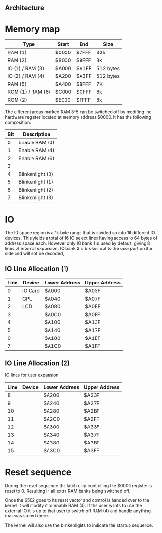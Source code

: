 Architecture
-------------

# Memory map

| Type              | Start | End   | Size      |
| ----------------- | ----- | ----- | --------- |
| RAM (1)           | $0000 | $7FFF | 32k       |
| RAM (2)           | $8000 | $9FFF | 8k        |
| IO (1) / RAM (3)  | $A000 | $A1FF | 512 bytes |
| IO (2) / RAM (4)  | $A200 | $A3FF | 512 bytes |
| RAM (5)           | $A400 | $BFFF | 7K        |
| ROM (1) / RAM (6) | $C000 | $CFFF | 8k        |
| ROM (2)           | $E000 | $FFFF | 8k        |

The different areas marked RAM 3-5 can be switched off by modifing the hardware register located at memory address $0000. It has the following composition:

| Bit | Description      |
| --- | ---------------- |
| 0   | Enable RAM (3)   |
| 1   | Enable RAM (4)   |
| 2   | Enable RAM (6)   |
| 3   |                  |
| 4   | Blinkenlight (0) |
| 5   | Blinkenlight (1) |
| 6   | Blinkenlight (2) |
| 7   | Blinkenlight (3) |

# IO

The IO space region is a 1k byte range that is divided up into 16 different IO devices. This yields a total of 16 IO select lines having access to 64 bytes of address space each. However only IO bank 1 is used by default, giving 8 lines of internal expansion. IO bank 2 is broken out to the user port on the side and will not be decoded,

## IO Line Allocation (1)


| Line | Device  | Lower Address | Upper Address |
| ---- | ------- | ------------- | ------------- |
| 0    | IO Card | $A000         | $A03F         |
| 1    | GPU     | $A040         | $A07F         |
| 2    | LCD     | $A080         | $A0BF         |
| 3    |         | $A0C0         | $A0FF         |
| 4    |         | $A100         | $A13F         |
| 5    |         | $A140         | $A17F         |
| 6    |         | $A180         | $A1BF         |
| 7    |         | $A1C0         | $A1FF         |

## IO Line Allocation (2)

IO lines for user expansion

| Line | Device | Lower Address | Upper Address |
| ---- | ------ | ------------- | ------------- |
| 8    |        | $A200         | $A23F         |
| 9    |        | $A240         | $A27F         |
| 10   |        | $A280         | $A2BF         |
| 11   |        | $A2C0         | $A2FF         |
| 12   |        | $A300         | $A33F         |
| 13   |        | $A340         | $A37F         |
| 14   |        | $A380         | $A3BF         |
| 15   |        | $A3C0         | $A3FF         |

# Reset sequence

During the reset sequence the latch chip controlling the $0000 register is reset to 0. Resulting in all extra RAM banks being switched off. 

Once the 6502 goes to its reset vector and control is handed over to the kernel it will modify it to enable RAM (4). If the user wants to use the external IO it is up to that user to switch off RAM (4) and handle anything that was stored there.

The kernel will also use the blinkenlights to indicate the startup sequence. 